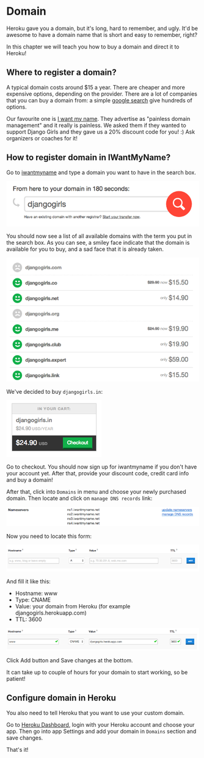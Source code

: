 # Domain

Heroku gave you a domain, but it's long, hard to remember, and ugly. It'd be awesome to have a domain name that is short and easy to remember, right?

In this chapter we will teach you how to buy a domain and direct it to Heroku!

## Where to register a domain?

A typical domain costs around $15 a year. There are cheaper and more expensive options, depending on the provider. There are a lot of companies that you can buy a domain from: a simple [google search](https://www.google.com/search?q=register%20domain) give hundreds of options.

Our favourite one is [I want my name](https://iwantmyname.com/). They advertise as "painless domain management" and it really is painless. We asked them if they wanted to support Django Girls and they gave us a 20% discount code for you! :) Ask organizers or coaches for it!

## How to register domain in IWantMyName?

Go to [iwantmyname](http://iwantmyname.com) and type a domain you want to have in the search box.

![](images/1.png)

You should now see a list of all available domains with the term you put in the search box. As you can see, a smiley face indicate that the domain is available for you to buy, and a sad face that it is already taken.

![](images/2.png)

We've decided to buy `djangogirls.in`:

![](images/3.png)

Go to checkout. You should now sign up for iwantmyname if you don't have your account yet. After that, provide your discount code, credit card info and buy a domain!

After that, click into `Domains` in menu and choose your newly purchased domain. Then locate and click on `manage DNS records` link:

![](images/4.png)

Now you need to locate this form:

![](images/5.png)

And fill it like this:
- Hostname: www
- Type: CNAME
- Value: your domain from Heroku (for example djangogirls.herokuapp.com)
- TTL: 3600

![](images/6.png)

Click Add button and Save changes at the bottom.

It can take up to couple of hours for your domain to start working, so be patient!

## Configure domain in Heroku

You also need to tell Heroku that you want to use your custom domain.

Go to [Heroku Dashboard](https://dashboard.heroku.com/apps), login with your Heroku account and choose your app. Then go into app Settings and add your domain in `Domains` section and save changes.

That's it!
